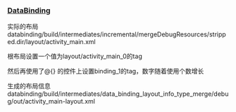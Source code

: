 ### [DataBinding](https://developer.android.com/topic/libraries/data-binding)

实际的布局
databinding/build/intermediates/incremental/mergeDebugResources/stripped.dir/layout/activity_main.xml

根布局设置一个值为layout/activity_main_0的tag

然后再使用了@{} 的控件上设置binding_1的tag，数字随着使用个数增长

生成的布局信息
databinding/build/intermediates/data_binding_layout_info_type_merge/debug/out/activity_main-layout.xml


